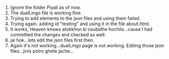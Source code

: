 1. Ignore the folder Piyali as of now.
2. The dualLingo file is working fine.
3. Trying to add elements to the json files and using them failed.
4. Trying again. adding id "testing" and using it in the file about.html.
5. It works, Heaven knows atokkhon ki osubidhe hochilo...cause I had committed the changes and checked as well.
6. jai hok...lets edit the json files first then.
7. Again it's not working...dualLingo page is not working. Editing those json files...jinis potro ghete jache...